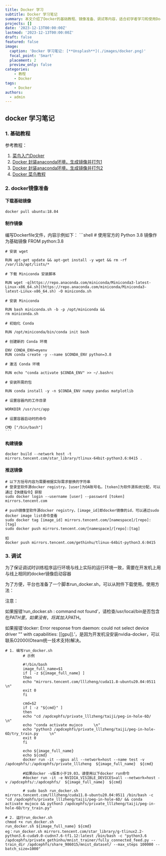 ```yaml
---
title: Docker 学习
subtitle: Docker 学习笔记
summary: 本文介绍了Docker的基础教程、镜像准备、调试等内容，适合初学者学习和使用Docker。
projects: []
date: '2023-12-13T00:00:00Z'
lastmod: '2023-12-13T00:00:00Z'
draft: false
featured: false
image:
  caption: 'Docker 学习笔记: [**Unsplash**](./images/docker.png)'
  focal_point: 'Smart'
  placement: 2
  preview_only: false
categories:
    - 教程
    - Docker
tags:
    - Docker
authors:
  - admin
---
```

## docker 学习笔记

### 1. 基础教程

参考教程：

1. [菜鸟入门Docker](https://blog.csdn.net/qq_40298902/article/details/105967342)
2. [Docker 封装anaconda环境，生成镜像并打包1](https://blog.csdn.net/qq_32101863/article/details/120341856)
3. [Docker 封装anaconda环境，生成镜像并打包2](https://blog.csdn.net/qq_32101863/article/details/120344080)
4. [Docker 菜鸟教程](https://www.runoob.com/docker/docker-image-usage.html)

### 2. docker镜像准备

#### 下载基础镜像

```shell
docker pull ubuntu:18.04
```

#### 制作镜像

编写Dockerfile文件，内容示例如下：
    ```shell
    # 使用官方的 Python 3.8 镜像作为基础镜像
    FROM python:3.8

    # 安装 wget

    RUN apt-get update && apt-get install -y wget && rm -rf /var/lib/apt/lists/*

    # 下载 Miniconda 安装脚本

    RUN wget -q[https://repo.anaconda.com/miniconda/Miniconda3-latest-Linux-x86_64.sh](https://repo.anaconda.com/miniconda/Miniconda3-latest-Linux-x86_64.sh) -O miniconda.sh

    # 安装 Miniconda

    RUN bash miniconda.sh -b -p /opt/miniconda &&
    rm miniconda.sh

    # 初始化 Conda

    RUN /opt/miniconda/bin/conda init bash

    # 创建新的 Conda 环境

    ENV CONDA_ENV=myenv
    RUN conda create -y --name $CONDA_ENV python=3.8

    # 激活 Conda 环境

    RUN echo "conda activate $CONDA_ENV" >> ~/.bashrc

    # 安装所需的包

    RUN conda install -y -n $CONDA_ENV numpy pandas matplotlib

    # 设置容器内的工作目录

    WORKDIR /usr/src/app

    # 设置容器启动时的命令

    CMD ["/bin/bash"]
    ```

#### 构建镜像

```shell
docker build --network host -t mirrors.tencent.com/star_library/tlinux-64bit-python3.6:0415 .
```

#### 推送镜像

```shell
# 以下方括号内容为需要根据实际需求替换的字符串
# 登录至软件源docker registry，[user]为OA账号名，[token]为软件源系统分配，可以通过【快捷指令】获取
sudo docker login --username [user] --password [token] mirrors.tencent.com
 
# push镜像至软件源docker registry，[image_id]即docker镜像的id，可以通过sudo docker image list命令查看
sudo docker tag [image_id] mirrors.tencent.com/[namespace]/[repo]:[tag]
sudo docker push mirrors.tencent.com/[namespace]/[repo]:[tag]

如
docker push mirrors.tencent.com/gethinhu/tlinux-64bit-python3.6:0415
```

### 3. 调试

为了保证调试时训练程序运行环境与线上实际的运行环境一致，需要在开发机上用与线上相同的docker镜像启动容器

为了方便，平台也准备了一个脚本run_docker.sh，可以从附件下载使用。使用方法：

注意：

如果报错‘run_docker.sh : command not found’，请检查/usr/local/bin是否包含在$PATH里，如果没有，将其加入$PATH。

如果报错‘docker: Error response from daemon: could not select device driver "" with capabilities: [[gpu]].’，是因为开发机没安装nvidia-docker，可以联系O2000(Oteam统一技术支持)解决。

```shell
# 1. 编写run_docker.sh
        # 示例

        #!/bin/bash
        image_full_name=$1
        if [ -z ${image_full_name} ]
        then
        echo "mirrors.tencent.com/lllzheng/cuda11.8-ubuntu20.04:0511    \n"
        exit 0
        fi

        cmd=$2
        if [ -z "${cmd}" ]
        then
        echo "cd /apdcephfs/private_lllzheng/taiji/peg-in-hole-6D/     \n"
        echo "conda activate mujoco     \n"
        echo "python3 /apdcephfs/private_lllzheng/taiji/peg-in-hole-6D/try_train.py     \n"
        exit 0
        fi

        echo ${image_full_name}
        echo ${cmd}
        docker run -it --gpus all --network=host --name test -v /apdcephfs/:/apdcephfs/private_lllzheng  ${image_full_name}  ${cmd}

        #如果docker -v版本小于19.03，请使用以下docker run命令
        #docker run -it -e NVIDIA_VISIBLE_DEVICES=all --network=host -v /apdcephfs/:/apdcephfs/  ${image_full_name}  ${cmd}

        # sudo bash run_docker.sh mirrors.tencent.com/lllzheng/cuda11.8-ubuntu20.04:0511 /bin/bash -c "cd /apdcephfs/private_lllzheng/taiji/peg-in-hole-6D/ && conda activate mujoco && python3 /apdcephfs/private_lllzheng/taiji/peg-in-hole-6D/try_train.py"

# 2. 运行run_docker.sh
chmod +x run_docker.sh
run_docker.sh ${image_full_name} ${cmd}
eg：run_docker.sh mirrors.tencent.com/star_library/g-tlinux2.2-python3.6-cuda9.0-cudnn7.6-tf1.12:latest /bin/bash -c "python3.6 /apdcephfs/private_gethinhu/mnist_trainer/fully_connected_feed.py --train_dir /apdcephfs/share_986015/mnist_dataset/ --max_steps 100000 --batch_size=1000"
```
